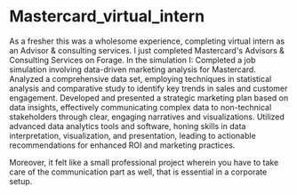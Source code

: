 # Mastercard_virtual_intern
As a fresher this was a wholesome experience, completing virtual intern as an Advisor &amp; consulting services.
I just completed Mastercard's Advisors & Consulting Services on Forage. In the simulation I:
Completed a job simulation involving data-driven marketing analysis for Mastercard.
Analyzed a comprehensive data set, employing techniques in statistical analysis and comparative study to identify key trends in sales and customer engagement.
Developed and presented a strategic marketing plan based on data insights, effectively communicating complex data to non-technical stakeholders through clear, engaging narratives and visualizations.
Utilized advanced data analytics tools and software, honing skills in data interpretation, visualization, and presentation, leading to actionable recommendations for enhanced ROI and marketing practices.

Moreover, it felt like a small professional project wherein you have to take care of the communication part as well, that is essential in a corporate setup.
